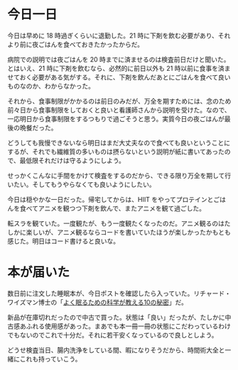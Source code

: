 # 今日一日
今日は早めに 18 時過ぎくらいに退勤した。21 時に下剤を飲む必要があり、それより前に夜ごはんを食べておきたかったからだ。

病院での説明では夜ごはんを 20 時までに済ませるのは検査前日だけと聞いた。とはいえ、21 時に下剤を飲むなら、必然的に前日以外も 21 時以前に食事を済ませておく必要がある気がする。それに、下剤を飲んだあとにごはんを食べて良いものなのか、わからなかった。

それから、食事制限がかかるのは前日のみだが、万全を期すためには、念のため前々日から食事制限をしておくと良いと看護師さんから説明を受けた。なので、一応明日から食事制限をするつもりで過ごそうと思う。実質今日の夜ごはんが最後の晩餐だった。

どうしても我慢できないなら明日はまだ大丈夫なので食べても良いということにするが、それでも繊維質の多いものは摂らないという説明が紙に書いてあったので、最低限それだけは守るようにしよう。

せっかくこんなに手間をかけて検査をするのだから、できる限り万全を期して行いたい。そしてもうやらなくても良いようにしたい。

今日は穏やかな一日だった。帰宅してからは、HIIT をやってプロテインとごはんを食べてアニメを観つつ下剤を飲んで、またアニメを観て過ごした。

転スラを観ていた。一度観たが、もう一度観たくなったのだ。アニメ観るのはたしかに楽しいが、アニメ観るならコードを書いていたほうが楽しかったかもとも感じた。明日はコード書けると良いな。

# 本が届いた
数日前に注文した睡眠本が、今日ポストを確認したら入っていた。リチャード・ワイズマン博士の「[よく眠るための科学が教える10の秘密](https://www.amazon.co.jp/gp/product/4163903550)」だ。

新品が在庫切れだったので中古で買った。状態は「良い」だったが、たしかに中古感あふれる使用感があった。まあでも本一冊一冊の状態にこだわっているわけでもないのでこれで十分だ。それに若干安くなっているので良しとしよう。

どうせ検査当日、腸内洗浄をしている間、暇になりそうだから、時間術大全と一緒にこれも持っていこう。
